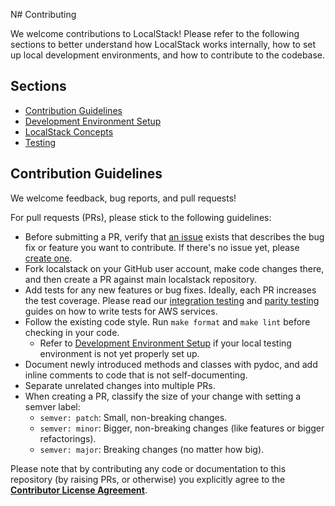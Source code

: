 N# Contributing

We welcome contributions to LocalStack! Please refer to the following sections to better understand how LocalStack works internally, how to set up local development environments, and how to contribute to the codebase.

## Sections

- [Contribution Guidelines](#contribution-guidelines)
- [Development Environment Setup](development-environment-setup/README.md)
- [LocalStack Concepts](localstack-concepts/README.md)
- [Testing](testing/README.md)

## Contribution Guidelines

We welcome feedback, bug reports, and pull requests!

For pull requests (PRs), please stick to the following guidelines:

* Before submitting a PR, verify that [an issue](https://github.com/localstack/localstack/issues) exists that describes the bug fix or feature you want to contribute. If there's no issue yet, please [create one](https://github.com/localstack/localstack/issues/new/choose).
* Fork localstack on your GitHub user account, make code changes there, and then create a PR against main localstack repository.
* Add tests for any new features or bug fixes. Ideally, each PR increases the test coverage. Please read our [integration testing](testing/integration-tests/README.md) and [parity testing](testing/parity-testing/README.md) guides on how to write tests for AWS services.
* Follow the existing code style. Run `make format` and `make lint` before checking in your code.
  * Refer to [Development Environment Setup](development-environment-setup/README.md) if your local testing environment is not yet properly set up.
* Document newly introduced methods and classes with pydoc, and add inline comments to code that is not self-documenting.
* Separate unrelated changes into multiple PRs.
* When creating a PR, classify the size of your change with setting a semver label:
  * `semver: patch`: Small, non-breaking changes.
  * `semver: minor`: Bigger, non-breaking changes (like features or bigger refactorings).
  * `semver: major`: Breaking changes (no matter how big).

Please note that by contributing any code or documentation to this repository (by raising PRs, or otherwise) you explicitly agree to the [**Contributor License Agreement**](../.github/CLA.md).

